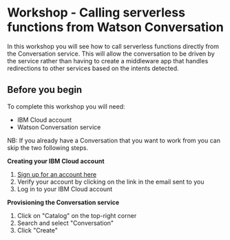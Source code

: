 # Workshop - Calling serverless functions from Watson Conversation 

In this workshop you will see how to call serverless functions directly from the Conversation service. 
This will allow the conversation to be driven by the service rather than having to create a middleware app that handles redirections to other services based on the intents detected.

## Before you begin

To complete this workshop you will need:
- IBM Cloud account
- Watson Conversation service

NB: If you already have a Conversation that you want to work from you can skip the two following steps.

**Creating your IBM Cloud account**

1. [Sign up for an account here](https://ibm.biz/BdZFpJ)
2. Verify your account by clicking on the link in the email sent to you
3. Log in to your IBM Cloud account

**Provisioning the Conversation service**
1. Click on "Catalog" on the top-right corner
2. Search and select "Conversation" 
3. Click "Create"

